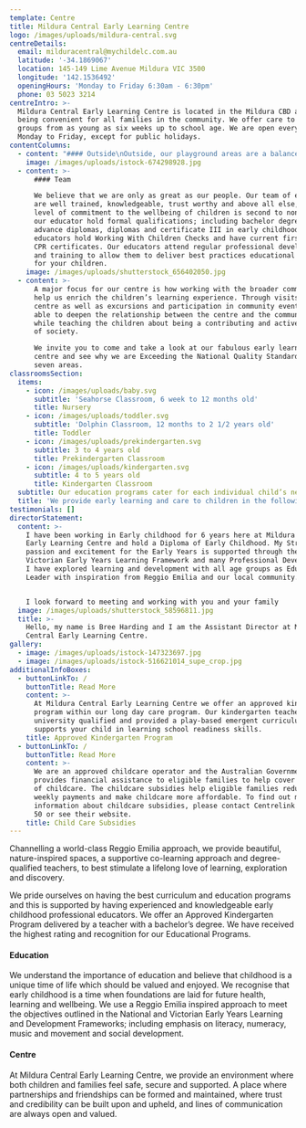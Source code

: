 ```yaml
---
template: Centre
title: Mildura Central Early Learning Centre
logo: /images/uploads/mildura-central.svg
centreDetails:
  email: milduracentral@mychildelc.com.au
  latitude: '-34.1869067'
  location: 145-149 Lime Avenue Mildura VIC 3500
  longitude: '142.1536492'
  openingHours: 'Monday to Friday 6:30am - 6:30pm'
  phone: 03 5023 3214
centreIntro: >-
  Mildura Central Early Learning Centre is located in the Mildura CBD area,
  being convenient for all families in the community. We offer care to all age
  groups from as young as six weeks up to school age. We are open every day from
  Monday to Friday, except for public holidays.
contentColumns:
  - content: "#### Outside\nOutside, our playground areas are a balance of natural and manmade elements and play surfaces – with sandpits, worm farm, vegetable patch, water tank, mud kitchen, bike path, gardens, a stage, cubbyhouse and lots of shade. We have carefully designed and planned spaces to encourage a stronger understanding of the environment and sustainability – while giving children the scope to explore, play and let their imaginations roam.\L\LOur cook freshly prepares and serves warm meals and snacks on the premises, taking into consideration any special dietary requirements. Our qualified and trained staff implement a developmental program that enhances and challenges each child's individual learning and promotes a safe and happy environment."
    image: /images/uploads/istock-674298928.jpg
  - content: >-
      #### Team

      We believe that we are only as great as our people. Our team of educators
      are well trained, knowledgeable, trust worthy and above all else, their
      level of commitment to the wellbeing of children is second to none. All
      our educator hold formal qualifications; including bachelor degrees,
      advance diplomas, diplomas and certificate III in early childhood. All our
      educators hold Working With Children Checks and have current first aid and
      CPR certificates. Our educators attend regular professional development
      and training to allow them to deliver best practices educational programs
      for your children.
    image: /images/uploads/shutterstock_656402050.jpg
  - content: >-
      A major focus for our centre is how working with the broader community can
      help us enrich the children’s learning experience. Through visits to the
      centre as well as excursions and participation in community events, we are
      able to deepen the relationship between the centre and the community,
      while teaching the children about being a contributing and active member
      of society.

      We invite you to come and take a look at our fabulous early learning
      centre and see why we are Exceeding the National Quality Standard in all
      seven areas.
classroomsSection:
  items:
    - icon: /images/uploads/baby.svg
      subtitle: 'Seahorse Classroom, 6 week to 12 months old'
      title: Nursery
    - icon: /images/uploads/toddler.svg
      subtitle: 'Dolphin Classroom, 12 months to 2 1/2 years old'
      title: Toddler
    - icon: /images/uploads/prekindergarten.svg
      subtitle: 3 to 4 years old
      title: Prekindergarten Classroom
    - icon: /images/uploads/kindergarten.svg
      subtitle: 4 to 5 years old
      title: Kindergarten Classroom
  subtitle: Our education programs cater for each individual child’s needs.
  title: 'We provide early learning and care to children in the following classrooms:'
testimonials: []
directorStatement:
  content: >-
    I have been working in Early childhood for 6 years here at Mildura Central
    Early Learning Centre and hold a Diploma of Early Childhood. My Strong
    passion and excitement for the Early Years is supported through the
    Victorian Early Years Learning Framework and many Professional Developments.
    I have explored learning and development with all age groups as Educational
    Leader with inspiration from Reggio Emilia and our local community. 


    I look forward to meeting and working with you and your family
  image: /images/uploads/shutterstock_58596811.jpg
  title: >-
    Hello, my name is Bree Harding and I am the Assistant Director at Mildura
    Central Early Learning Centre.
gallery:
  - image: /images/uploads/istock-147323697.jpg
  - image: /images/uploads/istock-516621014_supe_crop.jpg
additionalInfoBoxes:
  - buttonLinkTo: /
    buttonTitle: Read More
    content: >-
      At Mildura Central Early Learning Centre we offer an approved kindergarten
      program within our long day care program. Our kindergarten teachers are
      university qualified and provided a play-based emergent curriculum that
      supports your child in learning school readiness skills.
    title: Approved Kindergarten Program
  - buttonLinkTo: /
    buttonTitle: Read More
    content: >-
      We are an approved childcare operator and the Australian Government
      provides financial assistance to eligible families to help cover the cost
      of childcare. The childcare subsidies help eligible families reduce their
      weekly payments and make childcare more affordable. To find out more
      information about childcare subsidies, please contact Centrelink on 13 61
      50 or see their website. 
    title: Child Care Subsidies
---
```

Channelling a world-class Reggio Emilia approach, we provide beautiful, nature-inspired spaces, a supportive co-learning approach and degree-qualified teachers, to best stimulate a lifelong love of learning, exploration and discovery.

We pride ourselves on having the best curriculum and education programs and this is supported by having experienced and knowledgeable early childhood professional educators. We offer an Approved Kindergarten Program delivered by a teacher with a bachelor’s degree. We have received the highest rating and recognition for our Educational Programs.

#### Education

We understand the importance of education and believe that childhood is a unique time of life which should be valued and enjoyed. We recognise that early childhood is a time when foundations are laid for future health, learning and wellbeing. We use a Reggio Emilia inspired approach to meet the objectives outlined in the National and Victorian Early Years Learning and Development Frameworks; including emphasis on literacy, numeracy, music and movement and social development. 

#### Centre

At Mildura Central Early Learning Centre, we provide an environment where both children and families feel safe, secure and supported. A place where partnerships and friendships can be formed and maintained, where trust and credibility can be built upon and upheld, and lines of communication are always open and valued.
